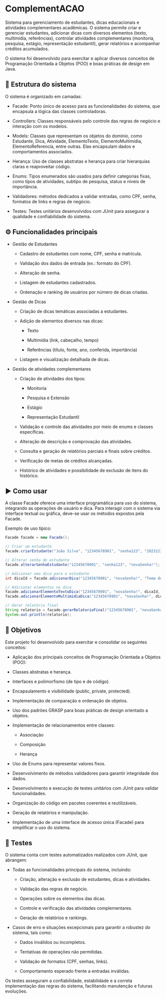 # ComplementACAO

Sistema para gerenciamento de estudantes, dicas educacionais e atividades complementares acadêmicas. O sistema permite criar e gerenciar estudantes, adicionar dicas com diversos elementos (texto, multimídia, referências), controlar atividades complementares (monitoria, pesquisa, estágio, representação estudantil), gerar relatórios e acompanhar créditos acumulados.

O sistema foi desenvolvido para exercitar e aplicar diversos conceitos de Programação Orientada a Objetos (POO) e boas práticas de design em Java.

## 📁 Estrutura do sistema
O sistema é organizado em camadas:

- Facade: Ponto único de acesso para as funcionalidades do sistema, que encapsula a lógica das classes controladoras.

- Controllers: Classes responsáveis pelo controle das regras de negócio e interação com os modelos.

- Models: Classes que representam os objetos do domínio, como Estudante, Dica, Atividade, ElementoTexto, ElementoMultimidia, ElementoReferencia, entre outras. Elas encapsulam dados e comportamentos associados.

- Herança: Uso de classes abstratas e herança para criar hierarquias claras e reaproveitar código.

- Enums: Tipos enumerados são usados para definir categorias fixas, como tipos de atividades, subtipo de pesquisa, status e níveis de importância.

- Validadores: métodos dedicados a validar entradas, como CPF, senha, formatos de links e regras de negócio.

- Testes: Testes unitários desenvolvidos com JUnit para assegurar a qualidade e confiabilidade do sistema.

## ⚙️ Funcionalidades principais
- Gestão de Estudantes
    - Cadastro de estudantes com nome, CPF, senha e matrícula.

    - Validação dos dados de entrada (ex.: formato do CPF).

    - Alteração de senha.

    - Listagem de estudantes cadastrados.

    - Ordenação e ranking de usuários por número de dicas criadas.

- Gestão de Dicas
    - Criação de dicas temáticas associadas a estudantes.

    - Adição de elementos diversos nas dicas:
        - Texto

        - Multimídia (link, cabeçalho, tempo)

        - Referências (título, fonte, ano, conferida, importância)

    - Listagem e visualização detalhada de dicas.

- Gestão de atividades complementares
    - Criação de atividades dos tipos:

        - Monitoria

        - Pesquisa e Extensão

        - Estágio

        - Representação Estudantil

    - Validação e controle das atividades por meio de enums e classes específicas.

    - Alteração de descrição e comprovação das atividades.

    - Consulta e geração de relatórios parciais e finais sobre créditos.

    - Verificação de metas de créditos alcançadas.

    - Histórico de atividades e possibilidade de exclusão de itens do histórico.

## ▶️ Como usar
A classe Facade oferece uma interface programática para uso do sistema, integrando as operações de usuário e dica. Para interagir com o sistema via interface textual ou gráfica, deve-se usar os métodos expostos pela Facade.

Exemplo de uso típico:

```java
Facade facade = new Facade();

// Criar um estudante
facade.criarEstudante("João Silva", "12345678901", "senha123", "202312345");

// Alterar senha do estudante
facade.alterarSenhaEstudante("12345678901", "senha123", "novaSenha!");

// Adicionar uma dica para o estudante
int dicaId = facade.adicionarDica("12345678901", "novaSenha!", "Tema de Java");

// Adicionar elementos na dica
facade.adicionarElementoTextoDica("12345678901", "novaSenha!", dicaId, "Estudar POO é essencial.");
facade.adicionarElementoMultimidiaDica("12345678901", "novaSenha!", dicaId, "http://video.com/aula", "Aula sobre POO", 20);

// Gerar relatório final
String relatorio = facade.gerarRelatorioFinal("12345678901", "novaSenha!");
System.out.println(relatorio);
```

## 🎯 Objetivos

Este projeto foi desenvolvido para exercitar e consolidar os seguintes conceitos:

- Aplicação dos principais conceitos de Programação Orientada a Objetos (POO):

- Classes abstratas e herança.

- Interfaces e polimorfismo (de tipo e de código).

- Encapsulamento e visibilidade (public, private, protected).

- Implementação de comparação e ordenação de objetos.

- Uso dos padrões GRASP para boas práticas de design orientado a objetos.

- Implementação de relacionamentos entre classes:

    - Associação

    - Composição

    - Herança

- Uso de Enums para representar valores fixos.

- Desenvolvimento de métodos validadores para garantir integridade dos dados.

- Desenvolvimento e execução de testes unitários com JUnit para validar funcionalidades.

- Organização do código em pacotes coerentes e reutilizáveis.

- Geração de relatórios e manipulação.

- Implementação de uma interface de acesso única (Facade) para simplificar o uso do sistema.

## 🧪 Testes
O sistema conta com testes automatizados realizados com JUnit, que abrangem:

- Todas as funcionalidades principais do sistema, incluindo:

    - Criação, alteração e exclusão de estudantes, dicas e atividades.

    - Validação das regras de negócio.

    - Operações sobre os elementos das dicas.

    - Controle e verificação das atividades complementares.

    - Geração de relatórios e rankings.

- Casos de erro e situações excepcionais para garantir a robustez do sistema, tais como:

    - Dados inválidos ou incompletos.

    - Tentativas de operações não permitidas.

    - Validação de formatos (CPF, senhas, links).

    - Comportamento esperado frente a entradas inválidas.

Os testes asseguram a confiabilidade, estabilidade e a correta implementação das regras do sistema, facilitando manutenção e futuras evoluções.
